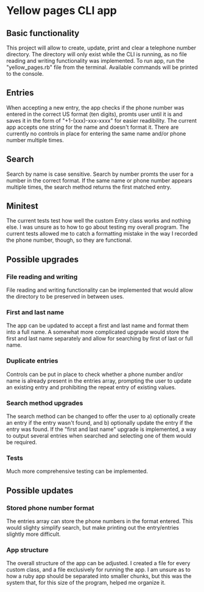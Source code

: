 # Yellow pages CLI app
## Basic functionality
This project will allow to create, update, print and clear a telephone number directory. The directory will only exist while the CLI is running, as no file reading and writing functionality was implemented.
To run app, run the "yellow_pages.rb" file from the terminal. Available commands will be printed to the console.
## Entries
When accepting a new entry, the app checks if the phone number was entered in the correct US format (ten digits), promts user until it is and saves it in the form of "+1-(xxx)-xxx-xxxx" for easier readibility.
The current app accepts one string for the name and doesn't format it.
There are currently no controls in place for entering the same name and/or phone number multiple times.
## Search
Search by name is case sensitive. Search by number promts the user for a number in the correct format. If the same name or phone number appears multiple times, the search method returns the first matched entry.
## Minitest
The current tests test how well the custom Entry class works and nothing else. I was unsure as to how to go about testing my overall program. The current tests allowed me to catch a formatting mistake in the way I recorded the phone number, though, so they are functional.
## Possible upgrades
### File reading and writing 
File reading and writing functionality can be implemented that would allow the directory to be preserved in between uses.
### First and last name
The app can be updated to accept a first and last name and format them into a full name. A somewhat more complicated upgrade would store the first and last name separately and allow for searching by first of last or full name.
### Duplicate entries
Controls can be put in place to check whether a phone number and/or name is already present in the entries array, prompting the user to update an existing entry and prohibiting the repeat entry of existing values.
### Search method upgrades
The search method can be changed to offer the user to a) optionally create an entry if the entry wasn't found, and b) optionally update the entry if the entry was found. If the "first and last name" upgrade is implemented, a way to output several entries when searched and selecting one of them would be required.
### Tests
Much more comprehensive testing can be implemented.
## Possible updates
### Stored phone number format
The entries array can store the phone numbers in the format entered. This would slighty simplify search, but make printing out the entry/entries slightly more difficult.
### App structure
The overall structure of the app can be adjusted. I created a file for every custom class, and a file exclusively for running the app. I am unsure as to how a ruby app should be separated into smaller chunks, but this was the system that, for this size of the program, helped me organize it.
